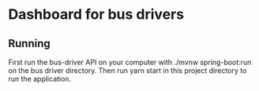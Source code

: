 # Dashboard for bus drivers

## Running

First run the bus-driver API on your computer with ./mvnw spring-boot:run on the bus driver directory.
Then run yarn start in this project directory to run the application.
